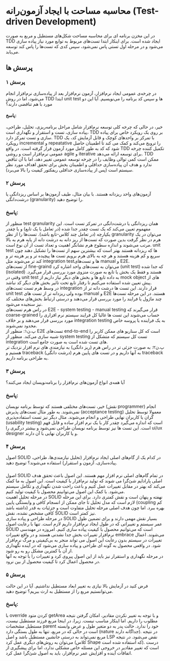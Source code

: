 # محاسبه مساحت با ایجاد آزمون‌رانه (Test-driven Development)

در این مخزن برنامه ای برای محاسبه مساحت شکل‌های مستطیل و مربع به صورت TDD ایجاد شده است.
برای اینکار ابتدا تست‌های مربوط به توابع مورد نیاز پیاده سازی می‌شود و در مرحله اول تستی پاس نمی‌شود، سپس کدی که تست‌ها را پاس کند توسعه می‌یابد.

##  پرسش ها
### پرسش ۱
در چرخه‌ی عمومی ایجاد نرم‌افزار، آزمون نرم‌افزار بعد از پیاده‌سازی نرم‌افزار انجام می‌شود، اما در روش TDD ابتدا unit test ها و سپس کد برنامه را می‌نویسیم. آیا این دو مورد با هم تناقضی دارند؟
#### پاسخ:
خیر، در حالی که چرخه کلی توسعه نرم‌افزار شامل مراحل برنامه‌ریزی، تحلیل، طراحی، پیاده سازی، تست و استقرار و نگهداری است، TDD بر روی یک رویکرد خاص برای پیاده سازی و تست تمرکز دارد. TDD با تمرکز بر واحدهای کوچک و قابل آزمایش کد، یک رویکرد incremental و repeatative را ترویج می‌کند و کمک می کند تا اطمینان حاصل شود که کد به طور کامل مورد آزمون قرار گرفته است. در واقع TDD تکمیل کننده چرخه عمومی نرم‌افزار است و روشی agile و iterative برای توسعه ارائه می‌دهد. TDD ممکن است کمی توالی وظایف را در چرخه توسعه عمومی تغییر دهد، اما با آن تناقض ندارد و هدف آن پیاده‌سازی حداقلی و اطمینان بخش برای تحقق اهداف مورد نظر سیستم است (پس از پیاده‌سازی حداقلی ریفکتور کیفیت را بالا می‌برد).

### پرسش ۲
آزمون‌های واحد ریزدانه هستند. با بیان مثال، طیف آزمون‌ها بر اساس ریزدانگی یا درشت‌دانگی (granularity) را توضیح دهید.
### پاسخ:
منظور از test granularity همان ریزدانگی یا درشت‌دانگی در تمرکز تست است. این مفهموم تعیین می‌کند که یک تست چقدر جدا شده (در تعامل با یک تابع) و یا چقدر یکپارچه (در تعامل چند کلاس-تابع باشد). تست‌ها را از نظر granularity می‌توان در یک هرم در نظر گرفت بدین صورت که تست‌ها از ریز دانه به درشت دانه از پایه هرم به بالا مرتب می‌شوند و اندازه سطوح هرم نشانگر اهمیت و تعداد تست از آن نوع است. unit test ها که ریزدانه هستند بهتر است که بیشترین سهم از تست‌ها را تشکیل دهند چون سریع و کم هزینه هستند و هر چه به بالای هرم برویم تست ها پیچیده تر و پر هزینه تر و کند تر می‌شوند مثل integration testها و تست‌های manual و E2E.
<br/>
از تست‌های fine-graind می‌توان به تست‌های واحد اشاره کرد (unit test) که جدا شده (isolated) هستند و فقط یک بخش یا تابع به صورت منزوی مورد بررسی قرار می‌گیرد. وقتی در unit test به داده تابع ها و بخش های دیگر نیاز داریم از mock object های از پیش تعیین شده استفاده می‌کنیم تا رفتار تابع تحت تاثیر بخش های دیگر کد نباشد.
<br/>
در وسط هرم تست تست‌های integration قرار دارند. این تست ها درشت دانه تر از unit test بوده ولی ریزدانه تر از تست های manual و E2E هستند. در این مرحله تست‌ها چند ماژول یا فرایند را مورد بررسی قرار می‌دهند و درستی ارتباط بخش‌های مختلف کد نیز سنجیده می‌شود.
<br/>
در راس هرم تست‌های E2E - system testing - manual testing قرار می‌گیرند که coarse-grained حساب می‌شوند این تست ها غالبا کل فرایند سیستم نرم افزاری را مورد بررسی قرار می‌دهند و بر خلاف integration testing به یک فراینده یا پروسه خاص محدود نمی‌شوند.
<br/>
پ.ن۱: منظور از E2E تست‌های end-to-end است که کل سناریو های ممکن کاربر را شبیه سازی می‌کند. منظور از system testing تست کل سیستم که متشکل از integration های تست شده است به صورت جامع است.
<br/>
پ.ن۲: به صورت جزئی تر در راس هرم (ریز دانگی) به نیازمندی های نرم افزار نزدیک تر هستیم و traceback به آنها داریم و در تست های پایین هرم (درشت دانگی) traceback به طراحی برنامه داریم.

### پرسش ۳
آیا همه‌ی انواع آزمون‌های نرم‌افزار را برنامه‌نویسان ایجاد می‌کنند؟
### پاسخ:
خیر، تست‌های مختلفی هستند که توسط برنامه نویسان (نقش programmer) انجام نمی‌شوند.
به طور مثال تست‌های پذیرش (acceptance testing) معمولا توسط تحلیل گران یا کاربران نهایی طراحی و انجام می‌شوند. مثال دیگر نیز تست استفاده‌پذیری (usability testing) است که اندازه می‌گیرد چقدر کار با یک نرم افزار ساده و قابل فهم است. این تست ها نیز توسط برنامه نویسان طراحی نمی‌شود و بیشتر درگیری را ui/ux designer و یا کاربران نهایی با آن دارند.

### پرسش ۴
اصول SOLID در کدام یک از گام‌های اصلی ایجاد نرم‌افزار (تحلیل نیازمندی‌ها، طراحی، پیاده‌سازی، آزمون و استقرار) استفاده می‌شوند؟ توضیح دهید.
###
اصول SOLID در تمام گام‌های اصلی نرم افزار مهم هستند. این اصول باعث تحقق هدف اصلی پارادایم شئ‌گرا می شوند که تولید نرم‌افزار با کیفیت است. این اصول به ما کمک می‌کند که بهتر در مقابل تغییرات عمل کنیم و باعث راحت شدن نگهداری و تکامل سیستم می‌شود. با کمک این اصول می‌توانینم محصول با کیفیت تولید کنیم.
<br/>
در مرحله تحلیل اهمیت SOLID نهفته و پنهان است و نقش کمتری دارد. برای این مرحله لازم است که مدل تحلیل تا جای ممکن از انسجام کافی و وابستگی پایین (coupling کم داشته باشد) بهره ببرد. اما چون هدف اصلی مرحله تحلیل متفاوت است و جزئیات به قدر کافی مشخص نشده، نقش SOLID نیز کمتر است.
‌<br/>
در مرحله طراحی و پیاده سازی SOLID بسیار نقش مهمی دارند و برای تضمین طول عمر سیستم و تغییراتی که در طول ایجاد نرم‌افزار داریم لازم است. تنها با رعایت اصول SOLID است که می‌توانیم محصول با کیفیت پیاده سازی کنیم. امروزه در مهندسی نرم‌افزار تغییرات بخش جدا نشدنی هستند و در واقع تغییرات embrace می‌شوند. اعمال تغییرات در سیستم بدون رعایت این اصول می تواند منجر به بی‌کیفیتی و مرگ نرم‌افزار شود. در واقعی محصول به گونه ای طراحی و پیاده سازی ‌می‌شود که در آینده نگهداری از آن با کمترین مشکل رو به رو شود.
‌<br/>
در مرحله نگهداری و استقرار نیز باید از این اصول پیروی کرد و تغییرات را با توجه به آنها در محصول اعمال کرد تا کیفیت محصول از بین نرود.

### پرسش ۵
فرض کنید در آزمایش بالا نیازی به تغییر ابعاد مستطیل نداشتیم. آیا در این حالت می‌توانستیم مربع را از مستطیل به ارث ببریم؟ توضیح دهید.
### پاسخ:
با override کردن متود getArea و با توجه به تغییر نکردن مقادیر، امکان گرفتن نتیجه مطلوب را داریم. اما اینکار مناسب نیست. زیرا، در اینجا مربع فرزند مستطیل نیست، مستطیل مشخصات parent خود را ندارد. حالت پدر به دو متغیر طول و عرض وابسته است در حالی که در مربع، تنها به طول بستگی دارد (nature جداگانه دارند). در نتیجه مربع نمی‌تواند به درستی جانشین مستطیل باشد و اصل LSP نقض می‌شود. در نتیجه می‌توان به روش‌های دیگری عمل کرد (کلاس Shape که استفاده شده است). درست است که تغییر مقادیر در خروجی این مسئله خاص مشکلی ندارد، اما برای پیشگیری از اتفاقات آینده و افزایش عمر نرم‌افزار، باید به اصول شئ‌گرا عمل کرد.